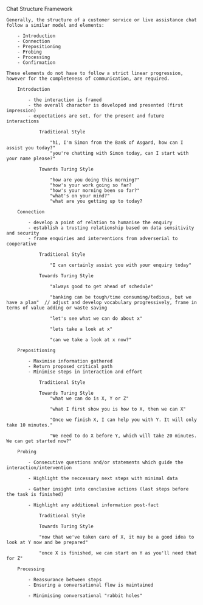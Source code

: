 Chat Structure Framework
    
    Generally, the structure of a customer service or live assistance chat follow a similar model and elements:

        - Introduction
        - Connection 
        - Prepositioning
        - Probing
        - Processing
        - Confirmation

    These elements do not have to follow a strict linear progression, however for the completeness of communication, are required. 

        Introduction

            - the interaction is framed
            - the overall character is developed and presented (first impression) 
            - expectations are set, for the present and future interactions

                Traditional Style  

                    "hi, I'm Simon from the Bank of Asgard, how can I assist you today?"
                    "you're chatting with Simon today, can I start with your name please?"

                Towards Turing Style 

                    "how are you doing this morning?"
                    "how's your work going so far? 
                    "how's your morning been so far?"
                    "what's on your mind?"
                    "what are you getting up to today?

        Connection

            - develop a point of relation to humanise the enquiry
            - establish a trusting relationship based on data sensitivity and security
            - frame enquiries and interventions from adverserial to cooperative 

                Traditional Style

                    "I can certainly assist you with your enquiry today"

                Towards Turing Style

                    "always good to get ahead of schedule"

                    "banking can be tough/time consuming/tedious, but we have a plan"  // adjust and develop vocabulary progressively, frame in terms of value adding or waste saving

                    "let's see what we can do about x"

                    "lets take a look at x"

                    "can we take a look at x now?"

        Prepositioning

            - Maximise information gathered
            - Return proposed critical path
            - Minimise steps in interaction and effort

                Traditional Style 
                    
                Towards Turing Style 
                    "what we can do is X, Y or Z"

                    "what I first show you is how to X, then we can X"

                    "Once we finish X, I can help you with Y. It will only take 10 minutes."

                    "We need to do X before Y, which will take 20 minutes. We can get started now?"

        Probing

            - Consecutive questions and/or statements which guide the interaction/intervention

            - Highlight the neccessary next steps with minimal data

            - Gather insight into conclusive actions (last steps before the task is finished)

            - Highlight any additional information post-fact

                Traditional Style

                Towards Turing Style 

                "now that we've taken care of X, it may be a good idea to look at Y now and be prepared"

                "once X is finished, we can start on Y as you'll need that for Z"

        Processing

            - Reassurance between steps
            - Ensuring a conversational flow is maintained

            - Minimising conversational "rabbit holes"


